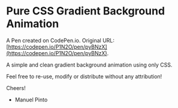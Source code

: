 # Pure CSS Gradient Background Animation

A Pen created on CodePen.io. Original URL: [https://codepen.io/P1N2O/pen/pyBNzX](https://codepen.io/P1N2O/pen/pyBNzX).

A simple and clean gradient background animation using only CSS.

Feel free to re-use, modify or distribute without any attribution!

Cheers!
- Manuel Pinto